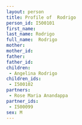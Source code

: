 ```yaml
---
layout: person
title: Profile of  Rodrigo
person_id: I500101
first_name: 
last_name: Rodrigo
full_name:  Rodrigo
mother: 
mother_id: 
father: 
father_id: 
children:
 - Angelina Rodrigo
children_ids:
 - I500102
partners:
 - Rose Maria Anandappa
partner_ids:
 - I500099
sex: M
---
```


